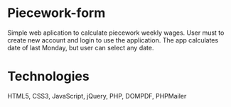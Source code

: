 # Piecework-form
Simple web aplication to calculate piecework weekly wages. User must to create new account and login to use the application. The app calculates date of last Monday, but user can select any date. 
# Technologies
HTML5, CSS3, JavaScript, jQuery, PHP, DOMPDF, PHPMailer
